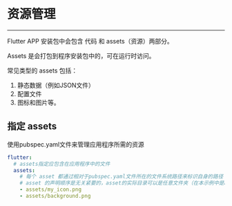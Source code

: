 # 资源管理
***
Flutter APP 安装包中会包含 代码 和 assets（资源）两部分。

Assets 是会打包到程序安装包中的，可在运行时访问。

常见类型的 assets 包括：
1. 静态数据（例如JSON文件）
2. 配置文件
3. 图标和图片等。

## 指定 assets
使用pubspec.yaml文件来管理应用程序所需的资源
``` yaml
flutter:
  # assets指定应包含在应用程序中的文件
  assets:
    # 每个 asset 都通过相对于pubspec.yaml文件所在的文件系统路径来标识自身的路径
    # asset 的声明顺序是无关紧要的，asset的实际目录可以是任意文件夹（在本示例中是assets 文件夹）。
    - assets/my_icon.png
    - assets/background.png
```